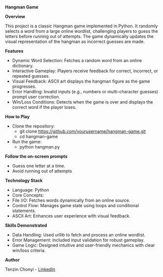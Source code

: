 __Hangman Game__

__Overview__

This project is a classic Hangman game implemented in Python. It randomly selects a word from a large online wordlist, challenging players to guess the letters before running out of attempts. The game dynamically updates the visual representation of the hangman as incorrect guesses are made.

__Features__
- Dynamic Word Selection: Fetches a random word from an online dictionary.
- Interactive Gameplay: Players receive feedback for correct, incorrect, or repeated guesses.
- Visual Feedback: ASCII art displays the hangman figure as the game progresses.
- Error Handling: Invalid inputs (e.g., numbers or multi-character guesses) prompt user correction.
- Win/Loss Conditions: Detects when the game is over and displays the correct word if the player loses.

__How to Play__
- Clone the repository:
  - git clone https://github.com/yourusername/hangman-game.git
  - cd hangman-game
- Run the game:
  - python hangman.py
  
__Follow the on-screen prompts__
- Guess one letter at a time.
- Avoid running out of attempts

__Technology Stack__
- Language: Python
- Core Concepts:
- File I/O: Fetches words dynamically from an online source.
- Control Flow: Manages game state using loops and conditional statements.
- ASCII Art: Enhances user experience with visual feedback.

__Skills Demonstrated__
- Data Handling: Used urllib to fetch and process an online wordlist.
- Error Management: Included input validation for robust gameplay.
- Game Logic: Designed intuitive and user-friendly mechanics with clear win/loss criteria.

__Author__

Tenzin Chonyi - [LinkedIn](https://www.linkedin.com/in/tenzin-chonyi-871863252)
